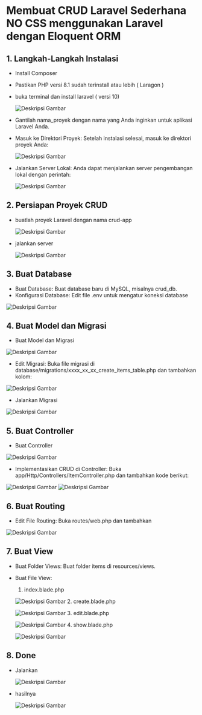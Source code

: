 # Membuat CRUD Laravel Sederhana NO CSS menggunakan Laravel dengan Eloquent ORM
## 1. Langkah-Langkah Instalasi
- Install Composer 
- Pastikan PHP versi 8.1 sudah terinstall atau lebih ( Laragon )
- buka terminal dan install laravel ( versi 10)

    ![Deskripsi Gambar](./Gambar/image1.png)

- Gantilah nama_proyek dengan nama yang Anda inginkan untuk aplikasi Laravel Anda.
- Masuk ke Direktori Proyek: Setelah instalasi selesai, masuk ke direktori proyek Anda:
    
    ![Deskripsi Gambar](./Gambar/image2.png)
- Jalankan Server Lokal: Anda dapat menjalankan server pengembangan lokal dengan perintah:
    
    ![Deskripsi Gambar](./Gambar/image3.png)
## 2. Persiapan Proyek CRUD
- buatlah proyek Laravel dengan nama crud-app
    
    ![Deskripsi Gambar](./Gambar/image4.png)
- jalankan server
    
    ![Deskripsi Gambar](./Gambar/image5.png)
## 3. Buat Database
-   Buat Database: Buat database baru di MySQL, misalnya crud_db.
- Konfigurasi Database: Edit file .env untuk mengatur koneksi database

![Deskripsi Gambar](./Gambar/image6.png)
## 4. Buat Model dan Migrasi
- Buat Model dan Migrasi

![Deskripsi Gambar](./Gambar/image7.png)
- Edit Migrasi: Buka file migrasi di database/migrations/xxxx_xx_xx_create_items_table.php dan tambahkan kolom:

![Deskripsi Gambar](./Gambar/image8.png)
- Jalankan Migrasi

![Deskripsi Gambar](./Gambar/image9.png)
## 5. Buat Controller
- Buat Controller

![Deskripsi Gambar](./Gambar/image10.png)
- Implementasikan CRUD di Controller: Buka app/Http/Controllers/ItemController.php dan tambahkan kode berikut:

![Deskripsi Gambar](./Gambar/image11A.png)
![Deskripsi Gambar](./Gambar/image11B.png)

## 6. Buat Routing
-   Edit File Routing: Buka routes/web.php dan tambahkan

![Deskripsi Gambar](./Gambar/image12.png)

## 7. Buat View
- Buat Folder Views: Buat folder items di resources/views.
-   Buat File View:
     1. index.blade.php

     ![Deskripsi Gambar](./Gambar/image13.png)
     2. create.blade.php

     ![Deskripsi Gambar](./Gambar/image14.png)
     3. edit.blade.php

     ![Deskripsi Gambar](./Gambar/image15.png)
     4. show.blade.php

     ![Deskripsi Gambar](./Gambar/image16.png)

## 8. Done
- Jalankan 

  ![Deskripsi Gambar](./Gambar/image17.png)

- hasilnya

  ![Deskripsi Gambar](./Gambar/image18.png)

